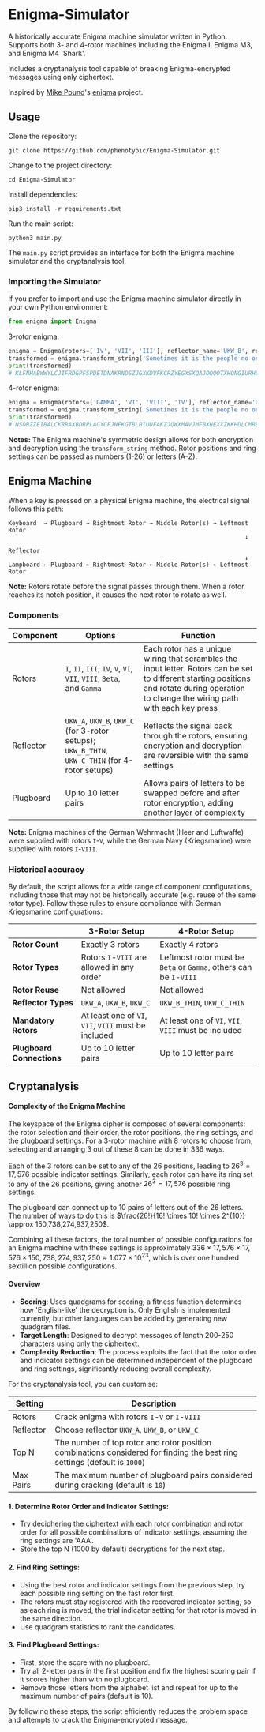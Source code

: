 # Enigma-Simulator

A historically accurate Enigma machine simulator written in Python. Supports both 3- and 4-rotor machines including the Enigma I, Enigma M3, and Enigma M4 'Shark'.

Includes a cryptanalysis tool capable of breaking Enigma-encrypted messages using only ciphertext.

Inspired by [Mike Pound](https://github.com/mikepound)'s [enigma](https://github.com/mikepound/enigma) project.

## Usage

Clone the repository:
```
git clone https://github.com/phenotypic/Enigma-Simulator.git
```

Change to the project directory:
```
cd Enigma-Simulator
```

Install dependencies:
```
pip3 install -r requirements.txt
```

Run the main script:
```
python3 main.py
```

The `main.py` script provides an interface for both the Enigma machine simulator and the cryptanalysis tool.

### Importing the Simulator

If you prefer to import and use the Enigma machine simulator directly in your own Python environment:

```python
from enigma import Enigma
```

3-rotor enigma:
```python
enigma = Enigma(rotors=['IV', 'VII', 'III'], reflector_name='UKW_B', rotor_positions=[18, 5, 21], ring_settings=[2, 14, 19], plugboard_connections=['BQ', 'CR', 'DI', 'EJ', 'KW', 'MT', 'OS', 'PX', 'UZ', 'GH'])
transformed = enigma.transform_string('Sometimes it is the people no one can imagine anything of who do the things no one can imagine')
print(transformed)
# KLFNHABWWYLCJIFRDGPFSPDETDNAKRNDSZJGXKDVFKCRZYEGXSXQAJOQQOTXHONGIURHBKPYIACN
```

4-rotor enigma:
```python
enigma = Enigma(rotors=['GAMMA', 'VI', 'VIII', 'IV'], reflector_name='UKW_C_THIN', rotor_positions=[19, 6, 25, 3], ring_settings=[8, 2, 12, 20], plugboard_connections=['BQ', 'CR', 'DI', 'EJ', 'KW', 'MT', 'OS', 'PX', 'UZ', 'GH'])
transformed = enigma.transform_string('Sometimes it is the people no one can imagine anything of who do the things no one can imagine')
print(transformed)
# NSORZZEIBALCKRRAXBDRPLAGYGFJNFKGTBLBIUUFAKZJQWXMAVJMFBXHEXXZKKHDLCMRBDEXJDVJ
```

**Notes:** The Enigma machine's symmetric design allows for both encryption and decryption using the `transform_string` method. Rotor positions and ring settings can be passed as numbers (1-26) or letters (A-Z).

## Enigma Machine

When a key is pressed on a physical Enigma machine, the electrical signal follows this path:

```
Keyboard  → Plugboard → Rightmost Rotor → Middle Rotor(s) → Leftmost Rotor
                                                                   ↓
                                                               Reflector
                                                                   ↓
Lampboard ← Plugboard ← Rightmost Rotor ← Middle Rotor(s) ← Leftmost Rotor
```

**Note:** Rotors rotate before the signal passes through them. When a rotor reaches its notch position, it causes the next rotor to rotate as well.

### Components

| Component | Options | Function |
| --- | --- | --- |
| Rotors | `I`, `II`, `III`, `IV`, `V`, `VI`, `VII`, `VIII`, `Beta`, and `Gamma` | Each rotor has a unique wiring that scrambles the input letter. Rotors can be set to different starting positions and rotate during operation to change the wiring path with each key press |
| Reflector | `UKW_A`, `UKW_B`, `UKW_C` (for 3-rotor setups); `UKW_B_THIN`, `UKW_C_THIN` (for 4-rotor setups) | Reflects the signal back through the rotors, ensuring encryption and decryption are reversible with the same settings |
| Plugboard | Up to 10 letter pairs | Allows pairs of letters to be swapped before and after rotor encryption, adding another layer of complexity |

**Note:** Enigma machines of the German Wehrmacht (Heer and Luftwaffe) were supplied with rotors `I`-`V`, while the German Navy (Kriegsmarine) were supplied with rotors `I`-`VIII`.

### Historical accuracy

By default, the script allows for a wide range of component configurations, including those that may not be historically accurate (e.g. reuse of the same rotor type). Follow these rules to ensure compliance with German Kriegsmarine configurations:

| | 3-Rotor Setup | 4-Rotor Setup |
| --- | --- | --- |
| **Rotor Count** | Exactly 3 rotors | Exactly 4 rotors |
| **Rotor Types** | Rotors `I`-`VIII` are allowed in any order | Leftmost rotor must be `Beta` or `Gamma`, others can be `I`-`VIII` |
| **Rotor Reuse** | Not allowed | Not allowed |
| **Reflector Types** | `UKW_A`, `UKW_B`, `UKW_C` | `UKW_B_THIN`, `UKW_C_THIN` |
| **Mandatory Rotors** | At least one of `VI`, `VII`, `VIII` must be included | At least one of `VI`, `VII`, `VIII` must be included |
| **Plugboard Connections** | Up to 10 letter pairs | Up to 10 letter pairs |

## Cryptanalysis

#### Complexity of the Enigma Machine

The keyspace of the Enigma cipher is composed of several components: the rotor selection and their order, the rotor positions, the ring settings, and the plugboard settings. For a 3-rotor machine with 8 rotors to choose from, selecting and arranging 3 out of these 8 can be done in 336 ways.

Each of the 3 rotors can be set to any of the 26 positions, leading to $26^3 = 17,576$ possible indicator settings. Similarly, each rotor can have its ring set to any of the 26 positions, giving another $26^3 = 17,576$ possible ring settings.

The plugboard can connect up to 10 pairs of letters out of the 26 letters. The number of ways to do this is $\frac{26!}{16! \times 10! \times 2^{10}} \approx 150,738,274,937,250$.

Combining all these factors, the total number of possible configurations for an Enigma machine with these settings is approximately $336 \times 17,576 \times 17,576 \times 150,738,274,937,250 \approx 1.077 \times 10^{23}$, which is over one hundred sextillion possible configurations.


#### Overview 

- **Scoring**: Uses quadgrams for scoring; a fitness function determines how 'English-like' the decryption is. Only English is implemented currently, but other languages can be added by generating new quadgram files.
- **Target Length**: Designed to decrypt messages of length 200-250 characters using only the ciphertext.
- **Complexity Reduction**: The process exploits the fact that the rotor order and indicator settings can be determined independent of the plugboard and ring settings, significantly reducing overall complexity.

For the cryptanalysis tool, you can customise:

| Setting | Description |
| --- | --- |
| Rotors | Crack enigma with rotors `I`-`V` or `I`-`VIII` |
| Reflector | Choose reflector `UKW_A`, `UKW_B`, or `UKW_C` |
| Top N | The number of top rotor and rotor position combinations considered for finding the best ring settings (default is `1000`) |
| Max Pairs | The maximum number of plugboard pairs considered during cracking (default is `10`) |

#### 1. Determine Rotor Order and Indicator Settings:

- Try deciphering the ciphertext with each rotor combination and rotor order for all possible combinations of indicator settings, assuming the ring settings are 'AAA'.
- Store the top N (1000 by default) decryptions for the next step.

#### 2. Find Ring Settings:

- Using the best rotor and indicator settings from the previous step, try each possible ring setting on the fast rotor first.
- The rotors must stay registered with the recovered indicator setting, so as each ring is moved, the trial indicator setting for that rotor is moved in the same direction.
- Use quadgram statistics to rank the candidates.

#### 3. Find Plugboard Settings:

- First, store the score with no plugboard.
- Try all 2-letter pairs in the first position and fix the highest scoring pair if it scores higher than with no plugboard.
- Remove those letters from the alphabet list and repeat for up to the maximum number of pairs (default is 10).

By following these steps, the script efficiently reduces the problem space and attempts to crack the Enigma-encrypted message.
